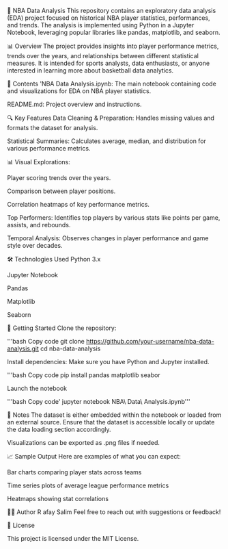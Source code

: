 🏀 NBA Data Analysis
This repository contains an exploratory data analysis (EDA) project focused on historical NBA player statistics, performances, and trends. The analysis is implemented using Python in a Jupyter Notebook, leveraging popular libraries like pandas, matplotlib, and seaborn.

📊 Overview
The project provides insights into player performance metrics, trends over the years, and relationships between different statistical measures. It is intended for sports analysts, data enthusiasts, or anyone interested in learning more about basketball data analytics.

📁 Contents
'NBA Data Analysis.ipynb: The main notebook containing code and visualizations for EDA on NBA player statistics.

README.md: Project overview and instructions.

🔍 Key Features
Data Cleaning & Preparation: Handles missing values and formats the dataset for analysis.

Statistical Summaries: Calculates average, median, and distribution for various performance metrics.

📊 Visual Explorations:

Player scoring trends over the years.

Comparison between player positions.

Correlation heatmaps of key performance metrics.

Top Performers: Identifies top players by various stats like points per game, assists, and rebounds.

Temporal Analysis: Observes changes in player performance and game style over decades.

🛠️ Technologies Used
Python 3.x

Jupyter Notebook

Pandas

Matplotlib

Seaborn

🚀 Getting Started
Clone the repository:

'''bash
Copy code
git clone https://github.com/your-username/nba-data-analysis.git
cd nba-data-analysis

Install dependencies:
Make sure you have Python and Jupyter installed. 

'''bash
Copy code
pip install pandas matplotlib seabor

Launch the notebook

'''bash
Copy code'
jupyter notebook NBA\ Data\ Analysis.ipynb'''

📌 Notes
The dataset is either embedded within the notebook or loaded from an external source. Ensure that the dataset is accessible locally or update the data loading section accordingly.

Visualizations can be exported as .png files if needed.

📈 Sample Output
Here are examples of what you can expect:

Bar charts comparing player stats across teams

Time series plots of average league performance metrics

Heatmaps showing stat correlations

👨‍💻 Author
R
afay Salim
Feel free to reach out with suggestions or feedback!

📄 License

This project is licensed under the MIT License.
